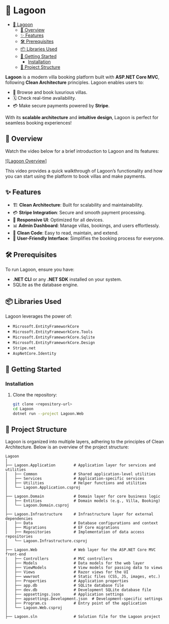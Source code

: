 # 🌊 Lagoon

<!--toc:start-->

- [🌊 Lagoon](#🌊-lagoon)
  - [🎥 Overview](#🎥-overview)
  - [✨ Features](#features)
  - [🛠️ Prerequisites](#🛠️-prerequisites)
  - [📦 Libraries Used](#📦-libraries-used)
  - [🚀 Getting Started](#🚀-getting-started)
    - [Installation](#installation)
  - [📖 Project Structure](#📖-project-structure)
  <!--toc:end-->

**Lagoon** is a modern villa booking platform built with **ASP.NET Core MVC**, following **Clean Architecture** principles. Lagoon enables users to:

- 🏡 Browse and book luxurious villas.
- 🗓️ Check real-time availability.
- 💳 Make secure payments powered by **Stripe**.

With its **scalable architecture** and **intuitive design**, Lagoon is perfect for seamless booking experiences!

## 🎥 Overview

Watch the video below for a brief introduction to Lagoon and its features:

[![Lagoon Overview]](https://vimeo.com/1042747453)

This video provides a quick walkthrough of Lagoon’s functionality and how you can start using the platform to book villas and make payments.

## ✨ Features

- 🏗️ **Clean Architecture**: Built for scalability and maintainability.
- 💳 **Stripe Integration**: Secure and smooth payment processing.
- 📱 **Responsive UI**: Optimized for all devices.
- 📊 **Admin Dashboard**: Manage villas, bookings, and users effortlessly.
- 🧼 **Clean Code**: Easy to read, maintain, and extend.
- 🤝 **User-Friendly Interface**: Simplifies the booking process for everyone.

## 🛠️ Prerequisites

To run Lagoon, ensure you have:

- **.NET CLI** or any **.NET SDK** installed on your system.
- SQLite as the database engine.

## 📦 Libraries Used

Lagoon leverages the power of:

- `Microsoft.EntityFrameworkCore`
- `Microsoft.EntityFrameworkCore.Tools`
- `Microsoft.EntityFrameworkCore.Sqlite`
- `Microsoft.EntityFrameworkCore.Design`
- `Stripe.net`
- `AspNetCore.Identity`

## 🚀 Getting Started

### Installation

1. Clone the repository:

   ```bash
   git clone <repository-url>
   cd Lagoon
   dotnet run --project Lagoon.Web
   ```

## 📖 Project Structure

Lagoon is organized into multiple layers, adhering to the principles of Clean Architecture. Below is an overview of the project structure:

```plaintext
Lagoon
│
├── Lagoon.Application        # Application layer for services and utilities
│   ├── Common                # Shared application-level utilities
│   ├── Services              # Application-specific services
│   ├── Utilities             # Helper functions and utilities
│   └── Lagoon.Application.csproj
│
├── Lagoon.Domain             # Domain layer for core business logic
│   ├── Entities              # Domain models (e.g., Villa, Booking)
│   └── Lagoon.Domain.csproj
│
├── Lagoon.Infrastructure     # Infrastructure layer for external dependencies
│   ├── Data                  # Database configurations and context
│   ├── Migrations            # EF Core migrations
│   ├── Repositories          # Implementation of data access repositories
│   └── Lagoon.Infrastructure.csproj
│
├── Lagoon.Web                # Web layer for the ASP.NET Core MVC front-end
│   ├── Controllers           # MVC controllers
│   ├── Models                # Data models for the web layer
│   ├── ViewModels            # View models for passing data to views
│   ├── Views                 # Razor views for the UI
│   ├── wwwroot               # Static files (CSS, JS, images, etc.)
│   ├── Properties            # Application properties
│   ├── app.db                # SQLite database file
│   ├── dev.db                # Development SQLite database file
│   ├── appsettings.json      # Application settings
│   ├── appsettings.Development.json  # Development-specific settings
│   ├── Program.cs            # Entry point of the application
│   └── Lagoon.Web.csproj
│
├── Lagoon.sln                # Solution file for the Lagoon project
```
